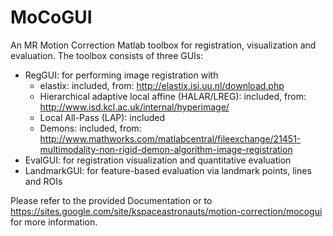 # MoCoGUI
An MR Motion Correction Matlab toolbox for registration, visualization and evaluation.
The toolbox consists of three GUIs:
- RegGUI: for performing image registration with
	- elastix: included, from: http://elastix.isi.uu.nl/download.php
	- Hierarchical adaptive local affine (HALAR/LREG): included, from: http://www.isd.kcl.ac.uk/internal/hyperimage/
	- Local All-Pass (LAP): included
	- Demons: included, from: http://www.mathworks.com/matlabcentral/fileexchange/21451-multimodality-non-rigid-demon-algorithm-image-registration
- EvalGUI: for registration visualization and quantitative evaluation
- LandmarkGUI: for feature-based evaluation via landmark points, lines and ROIs

Please refer to the provided Documentation or to https://sites.google.com/site/kspaceastronauts/motion-correction/mocogui for more information.
